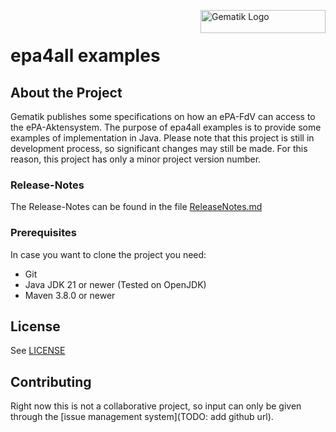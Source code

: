 <img align="right" width="200" height="37" src="Gematik_Logo_Flag.png" alt="Gematik Logo"/> <br/> 

# epa4all examples

## About the Project
Gematik publishes some specifications on how an ePA-FdV can access to the ePA-Aktensystem. The purpose of epa4all examples is to provide some examples of implementation in Java.
Please note that this project is still in development process, so significant changes may still be made. For this reason, this project has only a minor project version number.

### Release-Notes
The Release-Notes can be found in the file [ReleaseNotes.md](./ReleaseNotes.md)

### Prerequisites
In case you want to clone the project you need:
* Git
* Java JDK 21 or newer (Tested on OpenJDK)
* Maven 3.8.0 or newer


## License
See [LICENSE](./LICENSE)

## Contributing
Right now this is not a collaborative project, so input can only be given through the
[issue management system](TODO: add github url).
